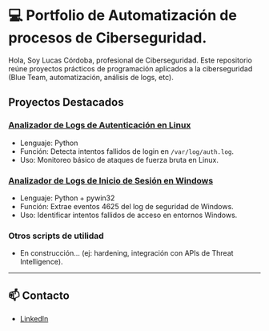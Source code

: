 # 💻 Portfolio de Automatización de procesos de Ciberseguridad.

Hola, Soy Lucas Córdoba, profesional de Ciberseguridad.
Este repositorio reúne proyectos prácticos de programación aplicados a la ciberseguridad (Blue Team, automatización, análisis de logs, etc).

## Proyectos Destacados

### [Analizador de Logs de Autenticación en Linux](./linux-log-analyzer)
- Lenguaje: Python  
- Función: Detecta intentos fallidos de login en `/var/log/auth.log`.  
- Uso: Monitoreo básico de ataques de fuerza bruta en Linux.  

### [Analizador de Logs de Inicio de Sesión en Windows](./windows-log-analyzer)
- Lenguaje: Python + pywin32  
- Función: Extrae eventos 4625 del log de seguridad de Windows.  
- Uso: Identificar intentos fallidos de acceso en entornos Windows.  

### Otros scripts de utilidad
- En construcción… (ej: hardening, integración con APIs de Threat Intelligence).  
---
## 📫 Contacto
- [LinkedIn](https://linkedin.com/in/lucas-cordoba-it)  
